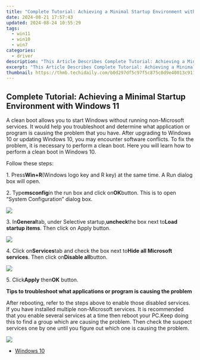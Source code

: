 ```yaml
---
title: "Complete Tutorial: Achieving a Minimal Startup Environment with Windows 11"
date: 2024-08-21 17:57:43
updated: 2024-08-24 10:55:29
tags:
  - win11
  - win10
  - win7
categories:
  - driver
description: "This Article Describes Complete Tutorial: Achieving a Minimal Startup Environment with Windows 11"
excerpt: "This Article Describes Complete Tutorial: Achieving a Minimal Startup Environment with Windows 11"
thumbnail: https://thmb.techidaily.com/b0d297df5c97f5c875c0d9e40013c911e8c4f3b18d6fb59abc7ca17939ca2139.jpg
---
```


## Complete Tutorial: Achieving a Minimal Startup Environment with Windows 11

A clean boot allows you to start Windows without running non-Microsoft services. It would help you troubleshoot and determine what application or program is causing the problem that you have. After upgrading to Windows 10 or updating Windows 10, you may encounter software conflicts. To fix the problem, it is necessary to perform a clean boot. Here you will learn how to perform a clean boot in Windows 10.  
  
Follow these steps:  
  
1\. Press**Win+R**(Windows logo key and R key) at the same time. A Run dialog box will open.   
  
2\. Type**msconfig**in the run box and click on**OK**button. This is to open “System Configuration” dialog box.  
  
![](https://images.drivereasy.com/wp-content/uploads/2016/12/img_5847cf8919edb.png)   
  
3\. In**General**tab, under Selective startup,**uncheck**the box next to**Load startup items**. Then click on Apply button.  
  
![](https://images.drivereasy.com/wp-content/uploads/2016/12/img_5847d80e75a8e.jpg) 

  
4\. Click on**Services**tab and check the box next to**Hide all Microsoft services**. Then click on**Disable all**button.   
  
![](https://images.drivereasy.com/wp-content/uploads/2016/12/img_5847d0ffb1b99.jpg)   
  
 5\. Click**Apply** then**OK** button.  
  
 **Tips to troubleshoot what applications or program is causing the problem**   
  
 After rebooting, refer to the steps above to enable those disabled services. If you have installed multiple non-Microsoft services. It is recommended that you enable several services at a time then reboot your PC.Keep doing this to find a group which are causing the problem. Then check the suspect services one by one until you figure out which one is causing the problem.  
  
![](https://images.drivereasy.com/wp-content/uploads/2016/12/img_5847d45a5a361.jpg) 

* [Windows 10](https://tools.techidaily.com/drivereasy/download/)

<ins class="adsbygoogle"
     style="display:block"
     data-ad-format="autorelaxed"
     data-ad-client="ca-pub-7571918770474297"
     data-ad-slot="1223367746"></ins>



<ins class="adsbygoogle"
     style="display:block"
     data-ad-client="ca-pub-7571918770474297"
     data-ad-slot="8358498916"
     data-ad-format="auto"
     data-full-width-responsive="true"></ins>
